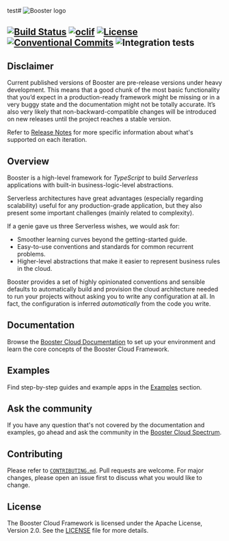 test# ![Booster logo](docs/img/booster-logo.png)

[![Build Status](https://img.shields.io/endpoint.svg?url=https%3A%2F%2Factions-badge.atrox.dev%2Fboostercloud%2Fbooster%2Fbadge&style=flat)](https://actions-badge.atrox.dev/boostercloud/booster/goto)
[![oclif](https://img.shields.io/badge/cli-oclif-brightgreen.svg)](https://oclif.io)
[![License](https://img.shields.io/npm/l/@boostercloud/cli)](https://github.com/boostercloud/booster/blob/master/package.json)
[![Conventional Commits](https://img.shields.io/badge/Conventional%20Commits-1.0.0-yellow.svg)](https://conventionalcommits.org)
![Integration tests](https://github.com/boostercloud/booster/workflows/Integration%20tests/badge.svg)
---

## Disclaimer

Current published versions of Booster are pre-release versions under heavy development. This means that a good chunk of the most
basic functionality that you’d expect in a production-ready framework might be missing or in a very buggy state and the documentation
might not be totally accurate. It’s also very likely that non-backward-compatible changes will be introduced on new releases until
the project reaches a stable version.

Refer to [Release Notes](https://github.com/boostercloud/booster/releases) for more specific information about what's supported on each iteration.

## Overview

Booster is a high-level framework for _TypeScript_ to build _Serverless_ applications with built-in business-logic-level abstractions.

Serverless architectures have great advantages (especially regarding scalability) useful for any production-grade application, but they also
present some important challenges (mainly related to complexity).

If a genie gave us three Serverless wishes, we would ask for:

- Smoother learning curves beyond the getting-started guide.
- Easy-to-use conventions and standards for common recurrent problems.
- Higher-level abstractions that make it easier to represent business rules in the cloud.

Booster provides a set of highly opinionated conventions and sensible defaults to automatically build and provision the
cloud architecture needed to run your projects without asking you to write any configuration at all.
In fact, the configuration is inferred _automatically_ from the code you write.

## Documentation

Browse the [Booster Cloud Documentation](https://boostercloud.github.io/docs) to set up your environment and learn the core concepts of the Booster Cloud Framework.

## Examples

Find step-by-step guides and example apps in the [Examples](docs/examples) section.

## Ask the community

If you have any question that's not covered by the documentation and examples, go ahead and ask the community in
the [Booster Cloud Spectrum](https://spectrum.chat/boostercloud).

## Contributing

Please refer to [`CONTRIBUTING.md`](CONTRIBUTING.md). Pull requests are welcome. For major changes, please
open an issue first to discuss what you would like to change.

## License

The Booster Cloud Framework is licensed under the Apache License, Version 2.0. See the [LICENSE](LICENSE) file for more details.
